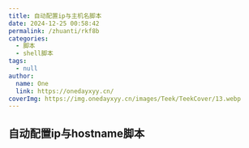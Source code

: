 ```yaml
---
title: 自动配置ip与主机名脚本
date: 2024-12-25 00:58:42
permalink: /zhuanti/rkf8b
categories:
  - 脚本
  - shell脚本
tags:
  - null
author:
  name: One
  link: https://onedayxyy.cn/
coverImg: https://img.onedayxyy.cn/images/Teek/TeekCover/13.webp
---
```



## 自动配置ip与hostname脚本
